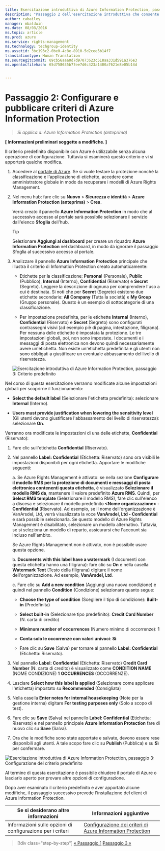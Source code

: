 ```yaml
---
title: Esercitazione introduttiva di Azure Information Protection, passaggio 2 | Azure Rights Management
description: "Passaggio 2 dell'esercitazione introduttiva che consente di provare rapidamente Microsoft Azure Information Protection nell'organizzazione. L'esercitazione è articolata in 4 passaggi, eseguibili in meno di 15 minuti."
author: cabailey
manager: mbaldwin
ms.date: 08/08/2016
ms.topic: article
ms.prod: azure
ms.service: rights-management
ms.technology: techgroup-identity
ms.assetid: 3bc193c2-0be0-4c8e-8910-5d2cee5b14f7
translationtype: Human Translation
ms.sourcegitcommit: 09cb56aaa0d7d97073623c518aa331d591a376e3
ms.openlocfilehash: 65d758635b77ee7d6c423a1400a7621e8e05b14d


---
```


# Passaggio 2: Configurare e pubblicare criteri di Azure Information Protection

>*Si applica a: Azure Information Protection (anteprima)*

**[ Informazioni preliminari soggette a modifiche. ]**

Il criterio predefinito disponibile con Azure è utilizzabile senza alcuna operazione di configurazione. Tuttavia si esaminerà questo criterio e vi si apporterà qualche modifica.

1. Accedere al [portale di Azure](https://portal.azure.com). Se si vuole testare la protezione nonché la classificazione e l'applicazione di etichette, accedere come amministratore globale in modo da recuperare i modelli di Azure Rights Management.
 
2. Nel menu hub: fare clic su **Nuovo** > **Sicurezza e identità** > **Azure Information Protection (anteprima)** > **Crea**.

    Verrà creato il pannello **Azure Information Protection** in modo che al successivo accesso al portale sarà possibile selezionare il servizio dall'elenco **Sfoglia** dell'hub. 

    > [!TIP] 
    > Selezionare **Aggiungi al dashboard** per creare un riquadro **Azure Information Protection** nel dashboard, in modo da ignorare il passaggio Sfoglia al successivo accesso al portale.

3.  Analizzare il pannello **Azure Information Protection** principale che illustra il criterio di Information Protection creato automaticamente:
    
    - Etichette per la classificazione: **Personal** (Personale), **Public** (Pubblico), **Internal** (Interno), **Confidential** (Riservato) e **Secret** (Segreto). Leggere la descrizione di ognuna per comprendere l'uso a cui è destinata. Si noti che per **Secret** (Segreto) esistono due etichette secondarie: **All Company** (Tutta la società) e **My Group** (Gruppo personale). Questo è un esempio di sottocategorie di una classificazione.

    - Per impostazione predefinita, per le etichette **Internal** (Interno), **Confidential** (Riservato) e **Secret** (Segreto) sono configurati contrassegni visivi (ad esempio piè di pagina, intestazione, filigrana). Per nessuna delle etichette è impostata la protezione. Le tre impostazioni globali, poi, non sono impostate. I documenti e i messaggi di posta elettronica non devono quindi necessariamente avere un'etichetta. Non esiste un'etichetta predefinita e gli utenti non sono obbligati a giustificare un eventuale abbassamento del livello di riservatezza.

    ![Esercitazione introduttiva di Azure Information Protection, passaggio 3: Criterio predefinito](../media/info-protect-policy.png)

Nel corso di questa esercitazione verranno modificate alcune impostazioni globali per scoprirne il funzionamento:

-  **Select the default label** (Selezionare l'etichetta predefinita): selezionare **Internal** (Interno).

- **Users must provide justification when lowering the sensitivity level** (Gli utenti devono giustificare l'abbassamento del livello di riservatezza): selezionare **On**.

Verranno ora modificate le impostazioni di una delle etichette, **Confidential** (Riservato):

1. Fare clic sull'etichetta **Confidential** (Riservato).

2. Nel pannello **Label: Confidential** (Etichetta: Riservato) sono ora visibili le impostazioni disponibili per ogni etichetta. Apportare le modifiche seguenti:

    a. Se Azure Rights Management è attivato: se nella sezione **Configurare il modello RMS per la protezione di documenti e messaggi di posta elettronica contenenti questa etichetta**, è visualizzato **Selezionare il modello RMS da**, mantenere il valore predefinito **Azure RMS**. Quindi, per **Select RMS template** (Selezionare il modello RMS), fare clic sull'elenco a discesa e selezionare il modello predefinito **\<Nome organizzazione> - Confidential** (Riservato). Ad esempio, se il nome dell'organizzazione è VanArsdel, Ltd, verrà visualizzata la voce **VanArsdel, Ltd - Confidential** e sarà possibile selezionarla. Se questo modello di Azure Rights Management è disabilitato, selezionare un modello alternativo. Tuttavia, se si seleziona un modello di reparto, assicurarsi che l'account sia incluso nell'ambito.
    
    Se Azure Rights Management non è attivato, non è possibile usare questa opzione.
    
    b. **Documents with this label have a watermark** (I documenti con questa etichetta hanno una filigrana): fare clic su **On** e nella casella **Watermark Text** (Testo della filigrana) digitare il nome dell'organizzazione. Ad esempio, **VanArsdel, Ltd**. 
    
    c. Fare clic su **Add a new condition** (Aggiungi una nuova condizione) e quindi nel pannello **Condition** (Condizione) selezionare quanto segue:
    
    - **Choose the type of condition** (Scegliere il tipo di condizione): **Built-in** (Predefinita)
    
    - **Select built-in** (Selezionare tipo predefinito): **Credit Card Number** (N. carta di credito)
    
    - **Minimum number of occurrences** (Numero minimo di occorrenze): **1**
    
    - **Conta solo le occorrenze con valori univoci**: **Sì**
    
    - Fare clic su **Save** (Salva) per tornare al pannello **Label: Confidential** (Etichetta: Riservato).

3. Nel pannello **Label: Confidential** (Etichetta: Riservato) **Credit Card Number** (N. carta di credito) è visualizzato come **CONDITION NAME** (NOME CONDIZIONE) **1** **OCCURRENCES** (OCCORRENZE).

4. Lasciare **Select how this label is applied** (Selezionare come applicare l'etichetta) impostato su **Recommended** (Consigliata)

5. Nella casella **Enter notes for internal housekeeping** (Note per la gestione interna) digitare **For testing purposes only** (Solo a scopo di test).

6. Fare clic su **Save** (Salva) nel pannello **Label: Confidential** (Etichetta: Riservato) e nel pannello principale **Azure Information Protection** fare di nuovo clic su **Save** (Salva).

7. Ora che le modifiche sono state apportate e salvate, devono essere rese disponibili agli utenti. A tale scopo fare clic su **Publish** (Pubblica) e su **Sì** per confermare.

![Esercitazione introduttiva di Azure Information Protection, passaggio 3: Configurazione del criterio predefinito](../media/info-protect-policy-configured.png)

Al termine di questa esercitazione è possibile chiudere il portale di Azure o lasciarlo aperto per provare altre opzioni di configurazione.

Dopo aver esaminato il criterio predefinito e aver apportato alcune modifiche, il passaggio successivo prevede l'installazione del client di Azure Information Protection.

|Se si desiderano altre informazioni|Informazioni aggiuntive|
|--------------------------------|--------------------------|
|Informazioni sulle opzioni di configurazione per i criteri|[Configurazione dei criteri di Azure Information Protection](configure-policy.md)|


>[!div class="step-by-step"]
[&#171; Passaggio 1](infoprotect-tutorial-step1.md)
[Passaggio 3 &#187;](infoprotect-tutorial-step3.md)


<!--HONumber=Aug16_HO2-->


